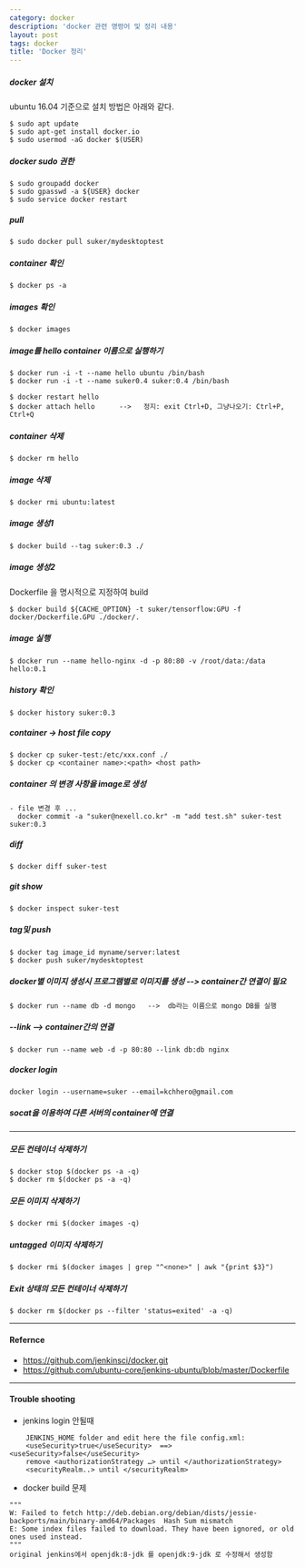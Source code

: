 ```yaml
---
category: docker
description: 'docker 관련 명령어 및 정리 내용'
layout: post
tags: docker
title: 'Docker 정리'
---
```

##### docker 설치
ubuntu 16.04 기준으로 설치 방법은 아래와 같다.
```
$ sudo apt update
$ sudo apt-get install docker.io
$ sudo usermod -aG docker $(USER)
```

##### docker sudo 권한
```
$ sudo groupadd docker
$ sudo gpasswd -a ${USER} docker
$ sudo service docker restart
```

##### pull
```
$ sudo docker pull suker/mydesktoptest
```

##### container 확인
```
$ docker ps -a
```

##### images 확인
```
$ docker images
```

##### image를 hello container 이름으로 실행하기
```
$ docker run -i -t --name hello ubuntu /bin/bash
$ docker run -i -t --name suker0.4 suker:0.4 /bin/bash

$ docker restart hello
$ docker attach hello      -->   정지: exit Ctrl+D, 그냥나오기: Ctrl+P, Ctrl+Q
```

##### container 삭제
```
$ docker rm hello
```

##### image 삭제
```
$ docker rmi ubuntu:latest
```

##### image 생성1
```
$ docker build --tag suker:0.3 ./
```

##### image 생성2
Dockerfile 을 명시적으로 지정하여 build
```
$ docker build ${CACHE_OPTION} -t suker/tensorflow:GPU -f docker/Dockerfile.GPU ./docker/.
```

##### image 실행
```
$ docker run --name hello-nginx -d -p 80:80 -v /root/data:/data hello:0.1
```

##### history 확인
```
$ docker history suker:0.3
```

##### container -> host   file copy
```
$ docker cp suker-test:/etc/xxx.conf ./
$ docker cp <container name>:<path> <host path>
```

##### container 의 변경 사항을 image로 생성
```
- file 변경 후 ...
  docker commit -a "suker@nexell.co.kr" -m "add test.sh" suker-test suker:0.3
```

##### diff
```
$ docker diff suker-test
```

##### git show
```
$ docker inspect suker-test
```

##### tag및 push
```
$ docker tag image_id myname/server:latest
$ docker push suker/mydesktoptest
```

##### docker별 이미지 생성시 프로그램별로 이미지를 생성 --> container간 연결이 필요
```
$ docker run --name db -d mongo   -->  db라는 이름으로 mongo DB를 실행
```

##### --link -->  container간의 연결
```
$ docker run --name web -d -p 80:80 --link db:db nginx
```

##### docker login
```
docker login --username=suker --email=kchhero@gmail.com
```

##### socat을 이용하여 다른 서버의 container에 연결

---

##### 모든 컨테이너 삭제하기
```
$ docker stop $(docker ps -a -q)
$ docker rm $(docker ps -a -q)
```

##### 모든 이미지 삭제하기
```
$ docker rmi $(docker images -q)
```

##### untagged 이미지 삭제하기
```
$ docker rmi $(docker images | grep "^<none>" | awk "{print $3}")
```

##### Exit 상태의 모든 컨테이너 삭제하기
```
$ docker rm $(docker ps --filter 'status=exited' -a -q)
```

---

#### Refernce
- https://github.com/jenkinsci/docker.git 
- https://github.com/ubuntu-core/jenkins-ubuntu/blob/master/Dockerfile

---

#### Trouble shooting

- jenkins login 안될때
```
	JENKINS_HOME folder and edit here the file config.xml:
	<useSecurity>true</useSecurity>  ==>  <useSecurity>false</useSecurity>
	remove <authorizationStrategy …> until </authorizationStrategy>
	<securityRealm..> until </securityRealm>
```

- docker build 문제
```
"""
W: Failed to fetch http://deb.debian.org/debian/dists/jessie-backports/main/binary-amd64/Packages  Hash Sum mismatch
E: Some index files failed to download. They have been ignored, or old ones used instead.
"""
original jenkins에서 openjdk:8-jdk 를 openjdk:9-jdk 로 수정해서 생성함
```

